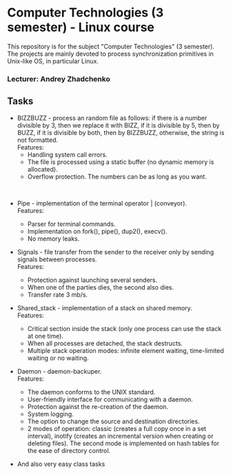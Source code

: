 # Computer Technologies (3 semester) - Linux course
This repository is for the subject "Computer Technologies" (3 semester). The projects are mainly devoted to process synchronization primitives in Unix-like OS, in particular Linux. 

### Lecturer: Andrey Zhadchenko

## Tasks
* BIZZBUZZ - process an random file as follows: if there is a number divisible by 3, then we replace it with BIZZ, if it is divisible by 5, then by BUZZ, if it is divisible by both, then by BIZZBUZZ, otherwise, the string is not formatted. <br/>
Features:
    * Handling system сall errors.
    * The file is processed using a static buffer (no dynamic memory is allocated).
    * Overflow protection. The numbers can be as long as you want.
<br/>

* Pipe - implementation of the terminal operator | (conveyor). <br/>
Features:
    * Parser for terminal commands.
    * Implementation on fork(), pipe(), dup2(), execv().
    * No memory leaks.
* Signals - file transfer from the sender to the receiver only by sending signals between processes. <br/>
Features:
    * Protection against launching several senders.
    * When one of the parties dies, the second also dies.
    * Transfer rate 3 mb/s.

* Shared_stack - implementation of a stack on shared memory. <br/>
Features:
    * Critical section inside the stack (only one process can use the stack at one time).
    * When all processes are detached, the stack destructs.
    * Multiple stack operation modes: infinite element waiting, time-limited waiting or no waiting.

* Daemon - daemon-backuper. <br/>
Features: 
    * The daemon conforms to the UNIX standard.
    * User-friendly interface for communicating with a daemon.
    * Protection against the re-creation of the daemon.
    * System logging.
    * The option to change the source and destination directories.
    * 2 modes of operation: classic (creates a full copy once in a set interval), inotify (creates an incremental version when creating or deleting files). The second mode is implemented on hash tables for the ease of directory control.

* And also very easy class tasks